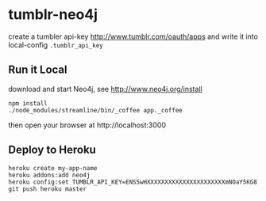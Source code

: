 tumblr-neo4j
============

create a tumbler api-key http://www.tumblr.com/oauth/apps and write it into local-config `.tumblr_api_key`


Run it Local
------------
download and start Neo4j, see http://www.neo4j.org/install

    npm install
    ./node_modules/streamline/bin/_coffee app._coffee

then open your browser at http://localhost:3000


Deploy to Heroku
----------------

    heroku create my-app-name
    heroku addons:add neo4j
    heroku config:set TUMBLR_API_KEY=ENS5wHXXXXXXXXXXXXXXXXXXXXXXmNOaY5KG8
    git push heroku master

